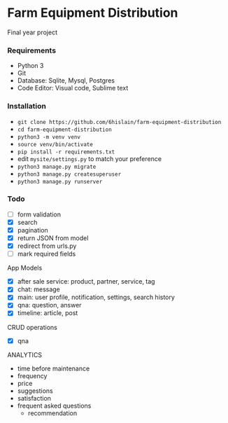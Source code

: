 # Farm Equipment Distribution

Final year project

### Requirements

- Python 3
- Git
- Database: Sqlite, Mysql, Postgres
- Code Editor: Visual code, Sublime text

### Installation

- `git clone https://github.com/6hislain/farm-equipment-distribution`
- `cd farm-equipment-distribution`
- `python3 -m venv venv`
- `source venv/bin/activate`
- `pip install -r requirements.txt`
- edit `mysite/settings.py` to match your preference
- `python3 manage.py migrate`
- `python3 manage.py createsuperuser`
- `python3 manage.py runserver`

### Todo
  
- [ ] form validation
- [x] search
- [x] pagination
- [x] return JSON from model
- [x] redirect from urls.py
- [ ] mark required fields

App Models

- [x] after sale service: product, partner, service, tag
- [x] chat: message
- [x] main: user profile, notification, settings, search history
- [x] qna: question, answer
- [x] timeline: article, post

CRUD operations

- [x] qna

ANALYTICS

- time before maintenance
- frequency
- price
- suggestions
- satisfaction
- frequent asked questions
  - recommendation
